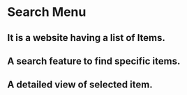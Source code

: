 # Search Menu

## It is a website having a list of Items.
## A search feature to find specific items.
## A detailed view of selected item.
